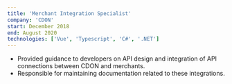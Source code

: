 ```yaml
---
title: 'Merchant Integration Specialist'
company: 'CDON'
start: December 2018
end: August 2020
technologies: ['Vue', 'Typescript', 'C#', '.NET']
---
```


- Provided guidance to developers on API design and integration of API connections between CDON and merchants. 
- Responsible for maintaining documentation related to these integrations. 